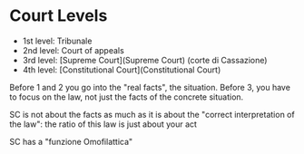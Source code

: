 # Court Levels

- 1st level: Tribunale
- 2nd level: Court of appeals
- 3rd level: [Supreme Court](Supreme Court) (corte di Cassazione)
- 4th level: [Constitutional Court](Constitutional Court)

Before 1 and 2 you go into the "real facts", the situation. Before 3, you have to focus on the law, not just the facts of the concrete situation.

SC is not about the facts as much as it is about the "correct interpretation of the law": the ratio of this law is just about your act

SC has a "funzione Omofilattica"
